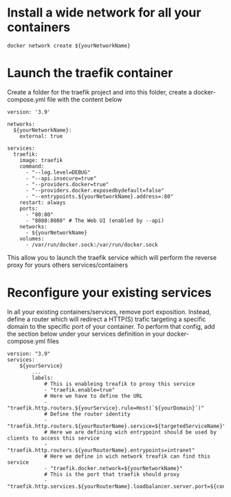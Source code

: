 # Install a wide network for all your containers
```
docker network create ${yourNetworkName}

```
# Launch the traefik container
Create a folder for the traefik project and into this folder, create a docker-compose.yml file with the content below

```
version: '3.9'

networks:
  ${yourNetworkName}:
    external: true

services:
  traefik:
    image: traefik
    command:
      - "--log.level=DEBUG"
      - "--api.insecure=true"
      - "--providers.docker=true"
      - "--providers.docker.exposedbydefault=false"
      - "--entrypoints.${yourNetworkName}.address=:80"
    restart: always
    ports:
      - "80:80"
      - "8080:8080" # The Web UI (enabled by --api)
    networks:
      - ${yourNetworkName}
    volumes:
      - /var/run/docker.sock:/var/run/docker.sock
```

This allow you to launch the traefik service which will perform the reverse proxy for yours others services/containers

# Reconfigure your existing services
In all your existing containers/services, remove port exposition. Instead, define a router which will redirect a HTTP(S) trafic targeting a specific domain to the specific port of your container. To perform that config, add the section below under your services definition in your docker-compose.yml files
```
version: "3.9"
services:
    ${yourService}
        ...
        labels:
            # This is enableing treafik to proxy this service
            - "traefik.enable=true"
            # Here we have to define the URL
            - "traefik.http.routers.${yourService}.rule=Host(`${yourDomain}`)"
            # Define the router identity
            - "traefik.http.routers.${yourRouterName}.service=${targetedServiceName}"
            # Here we are defining wich entrypoint should be used by clients to access this service
            - "traefik.http.routers.${yourRouterName}.entrypoints=intranet"
            # Here we define in wich network treafik can find this service
            - "traefik.docker.network=${yourNetworkName}"
            # This is the port that traefik should proxy
            - "traefik.http.services.${yourRouterName}.loadbalancer.server.port=${containerPort}"
```
